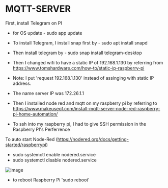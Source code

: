 # MQTT-SERVER

First, install Telegram on PI

- for OS update - sudo app update
- To install Telegram, I install snap first by - sudo apt install snapd
- Then install telegram by - sudo snap install telegram-desktop
- Then I changed wifi to have a static IP of 192.168.1.130 by referring from https://www.tomshardware.com/how-to/static-ip-raspberry-pi
- Note: I put 'request 192.168.1.130' instead of assinging with static IP address.
- The name server IP was 172.26.1.1

- Then I installed node red and mqtt on my raspberry pi by referring to https://www.makeuseof.com/install-mqtt-server-node-red-raspberry-pi-home-automation/
- To ssh into my raspberry pi, I had to give SSH permission in the Raspberry PI's Perferrence

To auto start Node-Red (https://nodered.org/docs/getting-started/raspberrypi)

- sudo systemctl enable nodered.service
- sudo systemctl disable nodered.service

![image](https://user-images.githubusercontent.com/16104631/201664807-cf14e56d-4e08-4aef-8d28-63dc83d4e1cb.png)

- to reboot Raspberry Pi 'sudo reboot'
